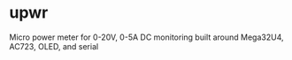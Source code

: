 # upwr
Micro power meter for 0-20V, 0-5A DC monitoring built around Mega32U4, AC723, OLED, and serial
